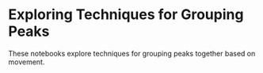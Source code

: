 # Exploring Techniques for Grouping Peaks

These notebooks explore techniques for grouping peaks together based on movement.